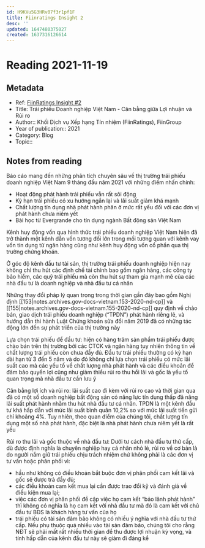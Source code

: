 ```yaml
---
id: H9KVu5G3HRv07f3r1pf1F
title: Fiinratings Insight 2
desc: ''
updated: 1647480375027
created: 1637316126614
---
```

# Reading 2021-11-19

## Metadata

- Ref: [FiinRatings Insight #2](https://fiingroup.vn/upload/docs/fiinratings-insight-trai-phieu-doanh-nghiep-viet-nam.pdf)
- Title: Trái phiếu Doanh nghiệp Việt Nam - Cân bằng giữa Lợi nhuận và Rủi ro
- Author:: Khối Dịch vụ Xếp hạng Tín nhiệm (FiinRatings), FiinGroup
- Year of publication:: 2021
- Category: Blog
- Topic:: 

## Notes from reading

Báo cáo mang đến những phân tích chuyên sâu về thị trường trái phiếu doanh nghiệp Việt Nam 9 tháng đầu năm 2021 với những điểm nhấn chính:
- Hoạt động phát hành trái phiếu vẫn rất sôi động
- Kỳ hạn trái phiếu có xu hướng ngắn lại và lãi suất giảm khá mạnh
- Chất lượng tín dụng nhà phát hành phân ở mức rất yếu đối với các đơn vị phát hành chưa niêm yết
- Bài học từ Evergrande cho tín dụng ngành Bất động sản Việt Nam

Kênh huy động vốn qua hình thức trái phiếu doanh nghiệp Việt Nam hiện đã trở thành một kênh dẫn vốn tương đối lớn trong mối tương quan với kênh vay vốn tín dụng từ ngân hàng cũng như kênh huy động vốn cổ phần qua thị trường chứng khoán. 

Ở góc độ kênh đầu tư tài sản, thị trường trái phiếu doanh nghiệp hiện nay không chỉ thu hút các định chế tài chính bao gồm ngân hàng, các công ty bảo hiểm, các quỹ trái phiếu mà còn thu hút sự tham gia mạnh mẽ của các nhà đầu tư là doanh nghiệp và nhà đầu tư cá nhân

Những thay đổi pháp lý quan trọng trong thời gian gần đây bao gồm Nghị định [[153|notes.archives.gov-docs-vietnam.153-2020-nd-cp]] và [[155|notes.archives.gov-docs-vietnam.155-2020-nd-cp]] quy định về chào bán, giao dịch trái phiếu doanh nghiệp (“TPDN”) phát hành riêng lẻ, và hướng dẫn thi hành Luật Chứng khoán sửa đổi năm 2019 đã có những tác động lớn đến sự phát triển của thị trường này

Lựa chọn trái phiếu để đầu tư: hiện có hàng trăm sản phẩm trái phiếu được chào bán trên thị trường bởi các CTCK và ngân hàng tuy nhiên thông tin về chất lượng trái phiếu còn chưa đầy đủ. Đầu tư trái phiếu thường có kỳ hạn dài hạn từ 3 đến 5 năm và do đó không chỉ lựa chọn trái phiếu  có mức lãi suất cao mà các yếu tố về chất lượng nhà phát hành và các điều khoản để đảm bảo quyền lợi cũng như giảm thiểu rủi ro thu hồi lãi và gốc là yếu tố quan trọng mà nhà đầu tư cần lưu ý

Cân bằng lợi ích và rủi ro: lãi suất cao đi kèm với rủi ro cao và thời gian qua đã có một số doanh nghiệp bất động sản có năng lực tín dụng thấp đã nâng lãi suất phát hành nhằm thu hút nhà đầu tư cá nhân. TPDN là một kênh đầu tư khá hấp dẫn với mức lãi suất bình quân 10,2% so với mức lãi suất tiền gửi chỉ khoảng 4%. Tuy nhiên, theo quan điểm của chúng tôi, chất lượng tín dụng một số nhà phát hành, đặc biệt là nhà phát hành chưa niêm yết là rất yếu

Rủi ro thu lãi và gốc thuộc về nhà đầu tư: Dưới tư cách nhà đầu tư thứ cấp, dù được định nghĩa là chuyên nghiệp hay cá nhân nhỏ lẻ, rủi ro về cơ bản là do người nắm giữ trái phiếu chịu trách nhiệm chứ không phải là các đơn vị tư vấn hoặc phân phối vì:
- hầu như không có điều khoản bắt buộc đơn vị phân phối cam kết lãi và gốc sẽ được trả đầy đủ; 
- các điều khoản cam kết mua lại cần được trao đổi kỹ và đánh giá về điều kiện mua lại;
- việc các đơn vị phân phối đề cập việc họ cam kết “bảo lãnh phát hành” thì không có nghĩa là họ cam kết với nhà đầu tư mà đó là cam kết với chủ đầu tư BĐS là khách hàng tư vấn của họ
- trái phiếu có tài sản đảm bảo không có nhiều ý nghĩa với nhà đầu tư thứ cấp. Nếu phụ thuộc quá nhiều vào tài sản đảm bảo, chúng tôi cho rằng NĐT sẽ phải mất rất nhiều thời gian để thu được lợi nhuận kỳ vọng, và tính hấp dẫn của kênh đầu tư này sẽ giảm đi đáng kể
